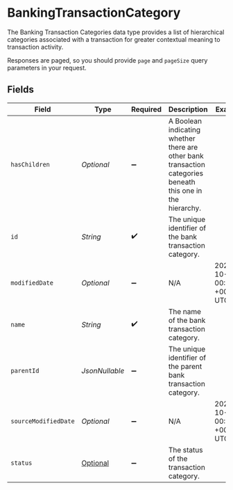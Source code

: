 # BankingTransactionCategory

The Banking Transaction Categories data type provides a list of hierarchical categories associated with a transaction for greater contextual meaning to transaction activity.

Responses are paged, so you should provide `page` and `pageSize` query parameters in your request.


## Fields

| Field                                                                                                       | Type                                                                                                        | Required                                                                                                    | Description                                                                                                 | Example                                                                                                     |
| ----------------------------------------------------------------------------------------------------------- | ----------------------------------------------------------------------------------------------------------- | ----------------------------------------------------------------------------------------------------------- | ----------------------------------------------------------------------------------------------------------- | ----------------------------------------------------------------------------------------------------------- |
| `hasChildren`                                                                                               | *Optional<Boolean>*                                                                                         | :heavy_minus_sign:                                                                                          | A Boolean indicating whether there are other bank transaction categories beneath this one in the hierarchy. |                                                                                                             |
| `id`                                                                                                        | *String*                                                                                                    | :heavy_check_mark:                                                                                          | The unique identifier of the bank transaction category.                                                     |                                                                                                             |
| `modifiedDate`                                                                                              | *Optional<String>*                                                                                          | :heavy_minus_sign:                                                                                          | N/A                                                                                                         | 2022-10-23 00:00:00 +0000 UTC                                                                               |
| `name`                                                                                                      | *String*                                                                                                    | :heavy_check_mark:                                                                                          | The name of the bank transaction category.                                                                  |                                                                                                             |
| `parentId`                                                                                                  | *JsonNullable<String>*                                                                                      | :heavy_minus_sign:                                                                                          | The unique identifier of the parent bank transaction category.                                              |                                                                                                             |
| `sourceModifiedDate`                                                                                        | *Optional<String>*                                                                                          | :heavy_minus_sign:                                                                                          | N/A                                                                                                         | 2022-10-23 00:00:00 +0000 UTC                                                                               |
| `status`                                                                                                    | [Optional<TransactionCategoryStatus>](../../models/shared/TransactionCategoryStatus.md)                     | :heavy_minus_sign:                                                                                          | The status of the transaction category.                                                                     |                                                                                                             |